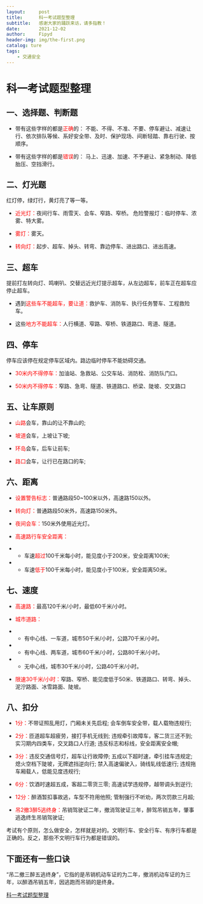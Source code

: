 ```yaml
---
layout:     post
title:      科一考试题型整理
subtitle:   感谢大家的踊跃来访，请多指教！
date:       2021-12-02
author:     Fipyd
header-img: img/the-first.png
catalog: ture
tags:
    - 交通安全
---
```

# 科一考试题型整理
 
## 一、选择题、判断题 
* 带有这些字样的都是<font color=red>正确</font>的：
不能、不得、不准、不要、停车避让、减速让行、依次排队等候、系好安全带、及时、保护现场、间断轻踏、靠右行驶、按顺序。 

* 带有这些字样的都是<font color=red>错误</font>的：
马上、迅速、加速、不予避让、紧急制动、降低胎压、空挡滑行。 

## 二、灯光题 
红灯停，绿灯行，黄灯亮了等一等。 

* <font color=red>近光灯：</font>夜间行车、雨雪天、会车、窄路、窄桥。 危险警报灯：临时停车、浓雾、特大雾。 

* <font color=red>雾灯：</font>雾天。 

* <font color=red>转向灯：</font>起步、超车、掉头、转弯、靠边停车、进出路口、进出高速。 

## 三、超车 
提前打左转向灯、鸣喇叭、交替远近光灯提示超车，从左边超车，前车正在超车应停止超车。 
* 遇到<font color=red>这些车不能超车，要让道：</font>救护车、消防车、执行任务警车、工程救险车。 

* 这些<font color=red>地方不能超车：</font>人行横道、窄路、窄桥、铁道路口、弯道、隧道。 

## 四、停车 
停车应该停在规定停车区域内。路边临时停车不能妨碍交通。 
* <font color=red>30米内不得停车：</font>加油站、急救站、公交车站、消防栓、消防队门口。 

* <font color=red>50米内不得停车：</font>窄路、急弯、隧道、铁道路口、桥梁、陡坡、交叉路口 

## 五、让车原则 
* <font color=red>山路</font>会车，靠山的让不靠山的;

* <font color=red>坡道</font>会车，上坡让下坡;

* <font color=red>环岛</font>会车，后车让前车;

* <font color=red>路口</font>会车，让行已在路口的车;

## 六、距离 
* <font color=red>设置警告标志：</font>普通路段50~100米以外，高速路150以外。 

* <font color=red>转向灯：</font>普通路段50米外，高速路150米外。

* <font color=red>夜间会车：</font>150米外使用近光灯。 

* <font color=red>高速路行车安全距离：</font>
* * 车速<font color=red>超过</font>100千米每小时，能见度小于200米，安全距离100米;
* * 车速<font color=red>低于</font>100千米每小时，能见度小于100米，安全距离50米。 

## 七、速度 
* <font color=red>高速路：</font>最高120千米/小时，最低60千米/小时。 

* <font color=red>城市道路：</font>
* * 有中心线、一车道，城市50千米/小时，公路70千米/小时。
* * 有中心线、两车道，城市60千米/小时，公路80千米/小时。
* * 无中心线，城市30千米/小时，公路40千米/小时。 

* <font color=red>限速30千米/小时：</font>窄路、窄桥、能见度低于50米、铁道路口、转弯、掉头、泥泞路面、冰雪路面、陡坡。 

## 八、扣分 
* <font color=red>1分：</font>不带证照乱用灯，门厢未关先启程; 会车倒车安全带，载人载物违规行;

* <font color=red>2分：</font>匝道超车超疲劳，接打手机无线到; 违规牵引故障车，客二货三还不到; 实习期内四类车，交叉路口人行道; 违反标志和标线，安全距离安全帽;

* <font color=red>3分：</font>违反交通信号灯，超车让行故障停; 五成以下超时速，牵引挂车违规定; 熄火空档下陡坡，无牌遮挡逆向行; 禁入高速偏驶入，骑线轧线低速行; 违规拖车厢载人，低能见度违规行;

* <font color=red>6分：</font>饮酒时速超五成，客超二零货三零; 高速试学违规停，越带调头到逆行;

* <font color=red>12分：</font>醉酒暂扣事故逃，车型不符用他照; 管制强行不听劝，两次罚款三月超;

* <font color=red>吊2撤3醉5逃终身：</font>吊销驾驶证二年，撤消驾驶证三年，醉驾吊销五年，肇事逃逸终生吊销驾驶证;

考试有个原则，怎么做安全，怎样就是对的。文明行车、安全行车、有序行车都是正确的。反之，那些不文明行车行为都是错误的。 
 
## 下面还有一些口诀 
“吊二撤三醉五逃终身”，它指的是吊销机动车证的为二年，撤消机动车证的为三年，以醉酒吊销五年，因逃跑而吊销的是终身。 
 
 [科一考试题型整理](/static/科一考试题型整理.pdf)
<!-- <a href="fipyd.github.io/static/科一考试题型整理.pdf" target="_blank">科一考试题型整理</a> -->
